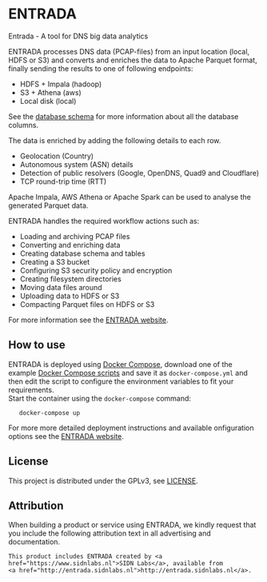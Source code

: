# ENTRADA

Entrada - A tool for DNS big data analytics  

ENTRADA processes DNS data (PCAP-files) from an input location (local, HDFS or S3) and converts and enriches the data to Apache Parquet format, finally sending the results to one of following endpoints: 
- HDFS + Impala (hadoop)
- S3 + Athena (aws)
- Local disk (local)

See the [database schema](https://entrada.sidnlabs.nl/datamodel/) for more information about all the database columns.  

The data is enriched by adding the following details to each row.   
- Geolocation (Country)
- Autonomous system (ASN) details
- Detection of public resolvers (Google, OpenDNS, Quad9 and Cloudflare)
- TCP round-trip time (RTT) 

Apache Impala, AWS Athena or Apache Spark can be used to analyse the generated Parquet data.  

ENTRADA handles the required workflow actions such as:  
- Loading and archiving PCAP files
- Converting and enriching data
- Creating database schema and tables
- Creating a S3 bucket
- Configuring S3 security policy and encryption
- Creating filesystem directories
- Moving data files around
- Uploading data to HDFS or S3
- Compacting Parquet files on HDFS or S3

For more information see the [ENTRADA website](https://entrada.sidnlabs.nl/).

## How to use

ENTRADA is deployed using [Docker Compose](https://docs.docker.com/compose/), download one of the example [Docker Compose scripts](https://github.com/SIDN/entrada/tree/master/docker-compose) and save it as `docker-compose.yml` and then edit the script to configure the environment variables to fit your requirements.  
Start the container using the `docker-compose` command:  


```
   docker-compose up

```


For more more detailed deployment instructions and available onfiguration options see the [ENTRADA website](https://entrada.sidnlabs.nl/about/installation/).  

## License

This project is distributed under the GPLv3, see [LICENSE](LICENSE).

## Attribution

When building a product or service using ENTRADA, we kindly request that you include the following attribution text in all advertising and documentation.
```
This product includes ENTRADA created by <a href="https://www.sidnlabs.nl">SIDN Labs</a>, available from
<a href="http://entrada.sidnlabs.nl">http://entrada.sidnlabs.nl</a>.
```
